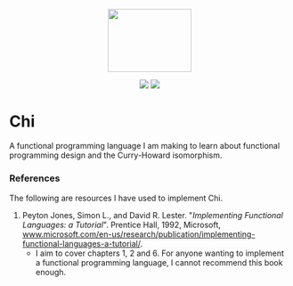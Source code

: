 <p align="center">
 <img src="/doc/Chi.png" width="150" height="112.5" >
</p> 

<p align="center">
 <a href="https://travis-ci.com/J0HNN7G/chi" alt="Build Status">
     <img src="https://travis-ci.com/J0HNN7G/chi.svg?branch=master" /></a>
 <a href="/LICENSE">
     <img src="https://img.shields.io/github/license/J0HNN7G/chi" /></a>
</p> 

# Chi

A functional programming language I am making to learn about functional programming design and the Curry-Howard isomorphism.

### References

The following are resources I have used to implement Chi.

1.  Peyton Jones, Simon L., and David R. Lester. "*Implementing Functional Languages: a Tutorial*". Prentice Hall, 1992, Microsoft, www.microsoft.com/en-us/research/publication/implementing-functional-languages-a-tutorial/.
    - I aim to cover chapters 1, 2 and 6. For anyone wanting to implement a functional programming language, I cannot recommend this book enough.
